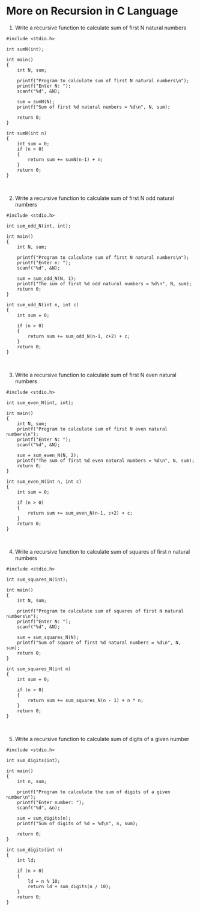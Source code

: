 # More on Recursion in C Language

1. Write a recursive function to calculate sum of first N natural numbers
```
#include <stdio.h>

int sumN(int);

int main()
{
    int N, sum;

    printf("Program to calculate sum of first N natural numbers\n");
    printf("Enter N: ");
    scanf("%d", &N);

    sum = sumN(N);
    printf("Sum of first %d natural numbers = %d\n", N, sum);

    return 0;
}

int sumN(int n)
{
    int sum = 0;
    if (n > 0)
    {
        return sum += sumN(n-1) + n;
    }
    return 0;
}
```
<br>

2. Write a recursive function to calculate sum of first N odd natural numbers
```
#include <stdio.h>

int sum_odd_N(int, int);

int main()
{
    int N, sum;

    printf("Program to calculate sum of first N natural numbers\n");
    printf("Enter n: ");
    scanf("%d", &N);

    sum = sum_odd_N(N, 1);
    printf("The sum of first %d odd natural numbers = %d\n", N, sum);
    return 0;
}

int sum_odd_N(int n, int c)
{
    int sum = 0;

    if (n > 0)
    {
        return sum += sum_odd_N(n-1, c+2) + c;
    }
    return 0;
}
```
<br>

3. Write a recursive function to calculate sum of first N even natural numbers
```
#include <stdio.h>

int sum_even_N(int, int);

int main()
{
    int N, sum;
    printf("Program to calculate sum of first N even natural numbers\n");
    printf("Enter N: ");
    scanf("%d", &N);
    
    sum = sum_even_N(N, 2);
    printf("The sum of first %d even natural numbers = %d\n", N, sum);
    return 0;
}

int sum_even_N(int n, int c)
{
    int sum = 0;
     
    if (n > 0)
    {
        return sum += sum_even_N(n-1, c+2) + c;
    }
    return 0;
}
```
<br>

4. Write a recursive function to calculate sum of squares of first n natural numbers
```
#include <stdio.h>

int sum_squares_N(int);

int main()
{
    int N, sum;

    printf("Program to calculate sum of squares of first N natural numbers\n");
    printf("Enter N: ");
    scanf("%d", &N);

    sum = sum_squares_N(N);
    printf("Sum of square of first %d natural numbers = %d\n", N, sum);
    return 0;
}

int sum_squares_N(int n)
{
    int sum = 0;

    if (n > 0)
    {
        return sum += sum_squares_N(n - 1) + n * n;
    }
    return 0;
}
```
<br>

5. Write a recursive function to calculate sum of digits of a given number
```
#include <stdio.h>

int sum_digits(int);

int main()
{
    int n, sum;

    printf("Program to calculate the sum of digits of a given number\n");
    printf("Enter number: ");
    scanf("%d", &n);

    sum = sum_digits(n);
    printf("Sum of digits of %d = %d\n", n, sum);

    return 0;
}

int sum_digits(int n)
{
    int ld;

    if (n > 0)
    {
        ld = n % 10;
        return ld + sum_digits(n / 10);
    }
    return 0;
}
```
<br>


